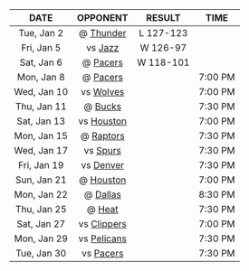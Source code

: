 |    DATE     |            OPPONENT            |  RESULT   |  TIME   |
|:-----------:|:------------------------------:|:---------:|:-------:|
| Tue, Jan 2  |    @ [Thunder](/r/Thunder)     | L 127-123 |         |
| Fri, Jan 5  |     vs [Jazz](/r/UtahJazz)     | W 126-97  |         |
| Sat, Jan 6  |     @ [Pacers](/r/pacers)      | W 118-101 |         |
| Mon, Jan 8  |     @ [Pacers](/r/pacers)      |           | 7:00 PM |
| Wed, Jan 10 |  vs [Wolves](/r/timberwolves)  |           | 7:00 PM |
| Thu, Jan 11 |     @ [Bucks](/r/MkeBucks)     |           | 7:30 PM |
| Sat, Jan 13 |    vs [Houston](/r/rockets)    |           | 7:00 PM |
| Mon, Jan 15 | @ [Raptors](/r/torontoraptors) |           | 7:30 PM |
| Wed, Jan 17 |    vs [Spurs](/r/NBASpurs)     |           | 7:30 PM |
| Fri, Jan 19 | vs [Denver](/r/denvernuggets)  |           | 7:30 PM |
| Sun, Jan 21 |    @ [Houston](/r/rockets)     |           | 7:00 PM |
| Mon, Jan 22 |    @ [Dallas](/r/Mavericks)    |           | 8:30 PM |
| Thu, Jan 25 |       @ [Heat](/r/heat)        |           | 7:30 PM |
| Sat, Jan 27 |  vs [Clippers](/r/LAClippers)  |           | 7:00 PM |
| Mon, Jan 29 | vs [Pelicans](/r/NOLAPelicans) |           | 7:30 PM |
| Tue, Jan 30 |     vs [Pacers](/r/pacers)     |           | 7:30 PM |